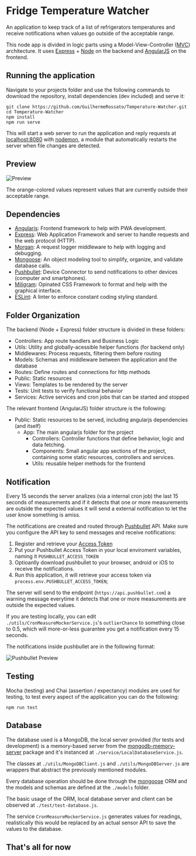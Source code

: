 # Fridge Temperature Watcher

An application to keep track of a list of refrigerators temperatures and receive notifications when values go outside of the acceptable range.

This node app is divided in logic parts using a Model-View-Controller ([MVC](https://en.wikipedia.org/wiki/Model%E2%80%93view%E2%80%93controller)) architecture. It uses [Express](https://expressjs.com/) + [Node](https://node.org/) on the backend and [AngularJS](https://angularjs.org/) on the frontend.

## Running the application

Navigate to your projects folder and use the following commands to download the repository, install dependencies (dev included) and serve it:

```
git clone https://github.com/GuilhermeRossato/Temperature-Watcher.git
cd Temperature-Watcher
npm install
npm run serve
```

This will start a web server to run the application and reply requests at [localhost:8080](http://localhost:8080/) with [nodemon](https://www.npmjs.com/package/nodemon), a module that automatically restarts the server when file changes are detected.

## Preview

![Preview](https://github.com/GuilhermeRossato/Temperature-Watcher/blob/master/public/preview.png?raw=true)

The orange-colored values represent values that are currently outside their acceptable range.

## Dependencies

- [Angularjs](https://angularjs.org/): Frontend framework to help with PWA development.
- [Express](https://expressjs.com/): Web Application Framework and server to handle requests and the web protocol (HTTP).
- [Morgan](https://github.com/expressjs/morgan): A request logger middleware to help with logging and debugging.
- [Mongoose](https://mongoosejs.com/): An object modeling tool to simplify, organize, and validate database calls.
- [Pushbullet](https://www.pushbullet.com/): Device Connector to send notifications to other devices (computer and smartphones).
- [Miligram](https://milligram.io/): Opinated CSS Framework to format and help with the graphical interface.
- [ESLint](https://eslint.org/): A linter to enforce constant coding styling standard.

## Folder Organization

The backend (Node + Express) folder structure is divided in these folders:

- Controllers: App route handlers and Business Logic
- Utils: Utility and globally-acessible helper functions (for backend only)
- Middlewares: Process requests, filtering them before routing
- Models: Schemas and middleware between the application and the database
- Routes: Define routes and connections for http methods
- Public: Static resources
- Views: Templates to be rendered by the server
- Tests: Unit tests to verify functional behavior
- Services: Active services and cron jobs that can be started and stopped

The relevant frontend (AngularJS) folder structure is the following:

- Public: Static resources to be served, including angularjs dependencies (and itself)
	- App: The main angularjs folder for the project
		- Controllers: Controller functions that define behavior, logic and data fetching.
		- Components: Small angular app sections of the project, containing some static resources, controllers and services.
		- Utils: reusable helper methods for the frontend

## Notification

Every 15 seconds the server analizes (via a internal cron job) the last 15 seconds of measurements and if it detects that one or more measurements are outside the expected values it will send a external notification to let the user know something is amiss.

The notifications are created and routed through [Pushbullet](https://www.pushbullet.com/) API. Make sure you configure the API key to send messages and receive notifications:

1. Register and retrieve your [Access Token](https://www.pushbullet.com/#settings)
2. Put your Pushbullet Access Token in your local enviroment variables, naming it `PUSHBULLET_ACCESS_TOKEN`
3. Optioanlly download pushbullet to your browser, android or iOS to receive the notifications.
4. Run this application, it will retrieve your access token via `process.env.PUSHBULLET_ACCESS_TOKEN`;

The server will send to the endpoint (`https://api.pushbullet.com`) a warning message everytime it detects that one or more measurements are outside the expected values.

If you are testing locally, you can edit `./utils/CronMeasureMockerService.js`'s `outlierChance` to something close to 0.5, which will more-or-less guarantee you get a notification every 15 seconds.

The notifications inside pushbullet are in the following format:

![Pushbullet Preview](https://github.com/GuilhermeRossato/Temperature-Watcher/blob/master/public/preview-mobile.png?raw=true)

## Testing

Mocha (testing) and Chai (assertion / expectancy) modules are used for testing, to test every aspect of the application you can do the following:

```
npm run test
```

## Database

The database used is a MongoDB, the local server provided (for tests and development) is a memory-based server from the [mongodb-memory-server](https://www.npmjs.com/package/mongodb-memory-server) package and it's instanced at `./service/LocalDatabaseService.js`.

The classes at `./utils/MongoDBClient.js` and `./utils/MongoDBServer.js` are wrappers that abstract the previously mentioned modules.

Every database operation should be done through the [mongoose](https://www.npmjs.com/package/mongoose) ORM and the models and schemas are defined at the `./models` folder.

The basic usage of the ORM, local database server and client can be observed at `./test/test-database.js`.

The service `CronMeasureMockerService.js` generates values for readings, realistically this would be replaced by an actual sensor API to save the values to the database.

## That's all for now